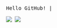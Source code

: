 <div>
<samp>
Hello GitHub!<samp> |
<p>
  <img align="center" src="https://github-readme-stats.vercel.app/api?username=BinaryBun&show_icons=true&theme=radical&border_color=141321">

<img align="center" src="https://github-readme-stats.vercel.app/api/top-langs/?username=BinaryBun&layout=compact&bg_color=141321&border_color=141321&card_width=445&">
<p>
</div>
